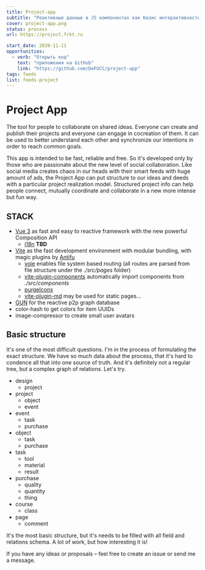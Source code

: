 ```yaml
---
title: Project-app
subtitle: "Реактивные данные в JS компонентах как базис интерактивности веб-приложения"
cover: project-app.png
status: process
url: https://project.frkt.ru

start_date: 2020-11-11
opportunities:
  - verb: "Открыть код"
    text: "приложения на GitHub"
    link: "https://github.com/DeFUCC/project-app"
tags: feeds
list: feeds-project
---
```


# Project App

The tool for people to collaborate on shared ideas. Everyone can create and publish their projects and everyone can engage in cocreation of them. It can be used to better understand each other and synchronize our intentions in order to reach common goals.

This app is intended to be fast, reliable and free. So it's developed only by those who are passionate about the new level of social collaboration. Like social media creates chaos in our heads with their smart feeds with huge amount of ads, the Project App can put structure to our ideas and deeds with a particular project realization model. Structured project info can help people connect, mutually coordinate and collaborate in a new more intense but fun way.

## STACK

- [Vue 3](https://v3.vuejs.org/) as fast and easy to reactive framework with the new powerful Composition API
  - [i18n](https://vue-i18n-next.intlify.dev/advanced/composition.html#basic-usage) **TBD**
- [Vite](https://github.com/vitejs/vite) as the fast development environment with modular bundling, with magic plugins by [Antifu](https://github.com/antfu)
  - [voie](https://github.com/vamplate/vite-plugin-voie) enables file system based routing (all routes are parsed from file structure under the _./src/pages_ folder)
  - [vite-plugin-components](https://github.com/antfu/vite-plugin-components) automatically import components from _./src/components_
  - [purgeIcons](https://github.com/antfu/purge-icons)
  - [vite-plugin-md](https://github.com/antfu/vite-plugin-md) may be used for static pages...
- [GUN](https://gun.eco/) for the reactive p2p graph database
- color-hash to get colors for item UUIDs
- image-compressor to create small user avatars

## Basic structure

It's one of the most difficult questions. I'm in the process of formulating the exact structure. We have so much data about the process, that it's hard to condence all that into one source of truth. And it's definitely not a regular tree, but a complex graph of relations. Let's try.

- design
  - project
- project
  - object
  - event
- event
  - task
  - purchase
- object
  - task
  - purchase
- task
  - tool
  - material
  - result
- purchase
  - quality
  - quantity
  - thing
- course
  - class
- page
  - comment

It's the most basic structure, but it's needs to be filled with all field and relations schema. A lot of work, but how interesting it is!

If you have any ideas or proposals – feel free to create an issue or send me a message.
